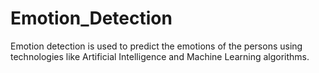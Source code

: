 # Emotion_Detection
Emotion detection is used to predict the emotions of the persons using technologies like Artificial Intelligence and Machine Learning algorithms.
